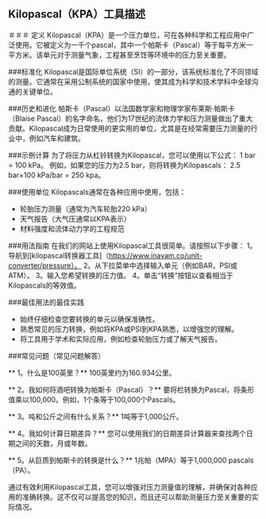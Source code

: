 ## Kilopascal（KPA）工具描述

＃＃＃ 定义
Kilopascal（KPA）是一个压力单位，可在各种科学和工程应用中广泛使用。它被定义为一千个pascal，其中一个帕斯卡（Pascal）等于每平方米一平方米。该单元对于测量气象，工程甚至烹饪等环境中的压力至关重要。

###标准化
Kilopascal是国际单位系统（SI）的一部分，该系统标准化了不同领域的测量。它通常在采用公制系统的国家中使用，使其成为科学和技术学科中全球沟通的关键单位。

###历史和进化
帕斯卡（Pascal）以法国数学家和物理学家布莱斯·帕斯卡（Blaise Pascal）的名字命名，他们为17世纪的流体力学和压力测量做出了重大贡献。Kilopascal成为日常使用的更实用的单位，尤其是在经常需要压力测量的行业中，例如汽车和建筑。

###示例计算
为了将压力从杠铃转换为Kilopascal，您可以使用以下公式：
1 bar = 100 kPa。
例如，如果您的压力为2.5 bar，则将转换为Kilopascals：
2.5 bar×100 kPa/bar = 250 kpa。

###使用单位
Kilopascals通常在各种应用中使用，包括：
- 轮胎压力测量（通常为汽车轮胎220 kPa）
- 天气报告（大气压通常以KPA表示）
- 材料强度和流体动力学的工程规范

###用法指南
在我们的网站上使用Kilopascal工具很简单。请按照以下步骤：
1。导航到[kilopascal转换器工具]（https://www.inayam.co/unit-converter/pressure）。
2。从下拉菜单中选择输入单元（例如BAR，PSI或ATM）。
3。输入您希望转换的压力值。
4。单击“转换”按钮以查看相当于Kilopascals的等效值。

###最佳用法的最佳实践
- 始终仔细检查您要转换的单元以确保准确性。
- 熟悉常见的压力转换，例如将KPA或PSI到KPA熟悉，以增强您的理解。
- 将工具用于学术和实际应用，例如检查轮胎压力或了解天气报告。

###常见问题（常见问题解答）

** 1。什么是100英里？**
100英里约为160.934公里。

** 2。我如何将酒吧转换为帕斯卡（Pascal）？**
要将栏转换为Pascal，将条形值乘以100,000。例如，1个条等于100,000个Pascals。

** 3。吨和公斤之间有什么关系？**
1吨等于1,000公斤。

** 4。我如何计算日期差异？**
您可以使用我们的日期差异计算器来查找两个日期之间的天数，月或年数。

** 5。从巨质到帕斯卡的转换是什么？**
1兆帕（MPA）等于1,000,000 pascals（PA）。

通过有效利用Kilopascal工具，您可以增强对压力测量值的理解，并确保对各种应用的准确转换。这不仅可以提高您的知识，而且还可以帮助测量压力至关重要的实际情况。